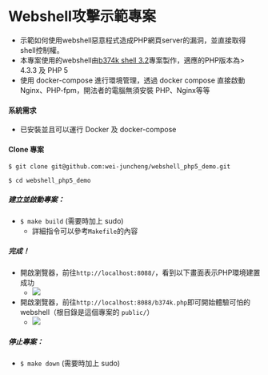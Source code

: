# Webshell攻擊示範專案
- 示範如何使用webshell惡意程式造成PHP網頁server的漏洞，並直接取得shell控制權。
- 本專案使用的webshell由[b374k shell 3.2](https://github.com/b374k/b374k)專案製作，適應的PHP版本為> 4.3.3 及 PHP 5
-   使用 docker-compose 進行環境管理，透過 docker compose 直接啟動 Nginx、PHP-fpm，開法者的電腦無須安裝 PHP、Nginx等等

#### 系統需求

-   已安裝並且可以運行 Docker 及 docker-compose

#### Clone 專案

`$ git clone git@github.com:wei-juncheng/webshell_php5_demo.git`

`$ cd webshell_php5_demo`

##### 建立並啟動專案：

-   `$ make build` (需要時加上 sudo)
    - 詳細指令可以參考`Makefile`的內容

##### 完成！
- 開啟瀏覽器，前往`http://localhost:8088/`，看到以下畫面表示PHP環境建置成功
    - ![](https://i.imgur.com/RaPSwCi.png)
- 開啟瀏覽器，前往`http://localhost:8088/b374k.php`即可開始體驗可怕的webshell（根目錄是這個專案的 `public/`）
    - ![](https://i.imgur.com/WPp7nNq.png)

##### 停止專案：
- `$ make down` (需要時加上 sudo)